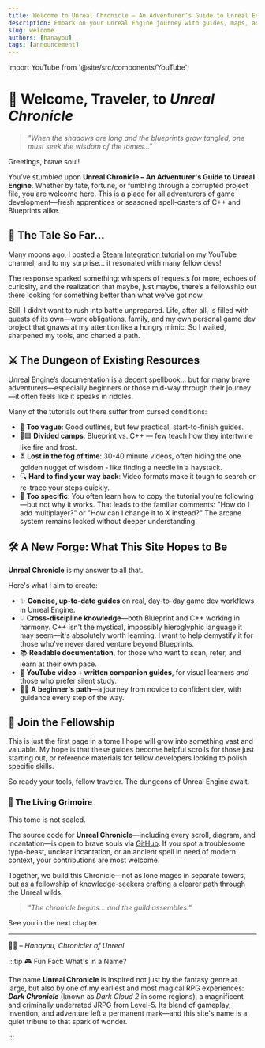 ```yaml
---
title: Welcome to Unreal Chronicle – An Adventurer’s Guide to Unreal Engine
description: Embark on your Unreal Engine journey with guides, maps, and mystical knowledge to light your way.
slug: welcome
authors: [hanayou]
tags: [announcement]
---
```


import YouTube from '@site/src/components/YouTube';

# 🧭 Welcome, Traveler, to _Unreal Chronicle_

> _"When the shadows are long and the blueprints grow tangled, one must seek the wisdom of the tomes..."_

Greetings, brave soul!

You’ve stumbled upon **Unreal Chronicle – An Adventurer's Guide to Unreal Engine**. Whether by fate, fortune, or fumbling through a corrupted project file, you are welcome here. This is a place for all adventurers of game development—fresh apprentices or seasoned spell-casters of C++ and Blueprints alike.

<!-- truncate -->

## 🐉 The Tale So Far...

Many moons ago, I posted a [Steam Integration tutorial](https://www.youtube.com/watch?v=5nMKEKV0acI) on my YouTube channel, and to my surprise... it resonated with many fellow devs!

<YouTube id="5nMKEKV0acI" title="Steam Integration in Unreal Engine" />

The response sparked something: whispers of requests for more, echoes of curiosity, and the realization that maybe, just maybe, there’s a fellowship out there looking for something better than what we’ve got now.

Still, I didn’t want to rush into battle unprepared. Life, after all, is filled with quests of its own—work obligations, family, and my own personal game dev project that gnaws at my attention like a hungry mimic. So I waited, sharpened my tools, and charted a path.

## ⚔️ The Dungeon of Existing Resources

Unreal Engine’s documentation is a decent spellbook... but for many brave adventurers—especially beginners or those mid-way through their journey—it often feels like it speaks in riddles.

Many of the tutorials out there suffer from cursed conditions:

- 📜 **Too vague**: Good outlines, but few practical, start-to-finish guides.
- 🔵🟦 **Divided camps**: Blueprint vs. C++ — few teach how they intertwine like fire and frost.
- ⏳ **Lost in the fog of time**: 30-40 minute videos, often hiding the one golden nugget of wisdom - like finding a needle in a haystack.
- 🔍 **Hard to find your way back**: Video formats make it tough to search or re-trace your steps quickly.
- 🔐 **Too specific**: You often learn how to copy the tutorial you're following—but not why it works. That leads to the familiar comments: "How do I add multiplayer?" or "How can I change it to X instead?" The arcane system remains locked without deeper understanding.

## 🛠️ A New Forge: What This Site Hopes to Be

**Unreal Chronicle** is my answer to all that.

Here's what I aim to create:

- ✨ **Concise, up-to-date guides** on real, day-to-day game dev workflows in Unreal Engine.
- 💡 **Cross-discipline knowledge**—both Blueprint and C++ working in harmony. C++ isn't the mystical, impossibly hieroglyphic language it may seem—it's absolutely worth learning. I want to help demystify it for those who’ve never dared venture beyond Blueprints.
- 📚 **Readable documentation**, for those who want to scan, refer, and learn at their own pace.
- 🎥 **YouTube video + written companion guides**, for visual learners _and_ those who prefer silent study.
- 🧙‍♂️ **A beginner's path**—a journey from novice to confident dev, with guidance every step of the way.

## 🏰 Join the Fellowship

This is just the first page in a tome I hope will grow into something vast and valuable. My hope is that these guides become helpful scrolls for those just starting out, or reference materials for fellow developers looking to polish specific skills.

So ready your tools, fellow traveler. The dungeons of Unreal Engine await.

### 📜 The Living Grimoire

This tome is not sealed.

The source code for **Unreal Chronicle**—including every scroll, diagram, and incantation—is open to brave souls via [GitHub](https://github.com/your-repo-here). If you spot a troublesome typo-beast, unclear incantation, or an ancient spell in need of modern context, your contributions are most welcome.

Together, we build this Chronicle—not as lone mages in separate towers, but as a fellowship of knowledge-seekers crafting a clearer path through the Unreal wilds.

> _"The chronicle begins... and the guild assembles."_

See you in the next chapter.

---

🧙‍♂️ _– Hanayou, Chronicler of Unreal_

:::tip 🎮 Fun Fact: What's in a Name?

The name **Unreal Chronicle** is inspired not just by the fantasy genre at large, but also by one of my earliest and most magical RPG experiences: **_Dark Chronicle_** (known as _Dark Cloud 2_ in some regions), a magnificent and criminally underrated JRPG from Level-5. Its blend of gameplay, invention, and adventure left a permanent mark—and this site's name is a quiet tribute to that spark of wonder.

:::
